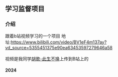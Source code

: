 ## 学习监督项目

### 介绍

跟着b站视频学习的一个项目 地址:https://www.bilibili.com/video/BV1eF4m137ay?vd_source=5355451375e90ea63453597279646a58  
<br />
视频是我同学[胡歌-此生不换](https://gitee.com/ax020913)上传到B站上的 
#### 2024

